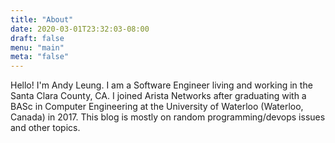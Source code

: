 ```yaml
---
title: "About"
date: 2020-03-01T23:32:03-08:00
draft: false
menu: "main"
meta: "false"
---
```


Hello! I'm Andy Leung. I am a Software Engineer living and working in the Santa Clara County, CA. I joined Arista Networks after graduating with a BASc in Computer Engineering at the University of Waterloo (Waterloo, Canada) in 2017. This blog is mostly on random programming/devops issues and other topics.
